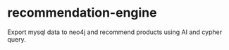# recommendation-engine
Export mysql data to neo4j and recommend products using AI and cypher query.
